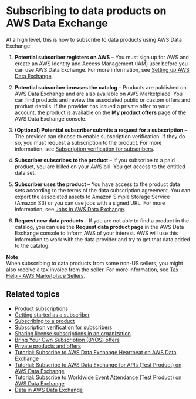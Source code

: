 # Subscribing to data products on AWS Data Exchange<a name="subscribe-to-data-sets"></a>

At a high level, this is how to subscribe to data products using AWS Data Exchange:

1. **Potential subscriber registers on AWS** – You must sign up for AWS and create an AWS Identity and Access Management \(IAM\) user before you can use AWS Data Exchange\. For more information, see [Setting up AWS Data Exchange](setting-up.md)\.

1. **Potential subscriber browses the catalog** – Products are published on AWS Data Exchange and are also available on AWS Marketplace\. You can find products and review the associated public or custom offers and product details\. If the provider has issued a private offer to your account, the product is available on the **My product offers** page of the AWS Data Exchange console\. 

1. **\(Optional\) Potential subscriber submits a request for a subscription** – The provider can choose to enable subscription verification\. If they do so, you must request a subscription to the product\. For more information, see [Subscription verification for subscribers](subscription-verification-sub.md)\.

1. **Subscriber subscribes to the product** – If you subscribe to a paid product, you are billed on your AWS bill\. You get access to the entitled data set\. 

1. **Subscriber uses the product** – You have access to the product data sets according to the terms of the data subscription agreement\. You can export the associated assets to Amazon Simple Storage Service \(Amazon S3\) or you can use jobs with a signed URL\. For more information, see [Jobs in AWS Data Exchange](jobs.md)\.

1. **Request new data products** – If you are not able to find a product in the catalog, you can use the **Request data product page** in the AWS Data Exchange console to inform AWS of your interest\. AWS will use this information to work with the data provider and try to get that data added to the catalog\.

**Note**  
When subscribing to data products from some non\-US sellers, you might also receive a tax invoice from the seller\. For more information, see [Tax Help \- AWS Marketplace Sellers](http://aws.amazon.com/tax-help/marketplace/)\.

## Related topics<a name="related-topics-subscribers"></a>
+ [Product subscriptions](product-subscriptions.md)
+ [Getting started as a subscriber](subscriber-getting-started.md)
+ [Subscribing to a product](subscribing-to-product.md)
+ [Subscription verification for subscribers](subscription-verification-sub.md)
+ [Sharing license subscriptions in an organization](organizations-sharing.md)
+ [Bring Your Own Subscription \(BYOS\) offers ](subscribe-to-byos-offer.md)
+ [Private products and offers ](subscribe-to-private-offer.md)
+ [Tutorial: Subscribe to AWS Data Exchange Heartbeat on AWS Data Exchange](heartbeat.md)
+ [Tutorial: Subscribe to AWS Data Exchange for APIs \(Test Product\) on AWS Data Exchange](subscriber-tutorial-api-product.md)
+ [Tutorial: Subscribe to Worldwide Event Attendance \(Test Product\) on AWS Data Exchange](subscriber-tutorial-RS-product.md)
+ [Data in AWS Data Exchange](data-sets.md)